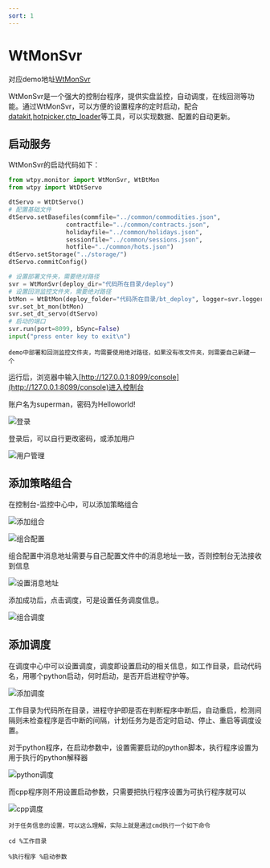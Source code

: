 ```yaml
---
sort: 1
---
```


# WtMonSvr

对应demo地址[WtMonSvr](https://github.com/wondertrader/wtpy/tree/master/demos/test_monitor)

WtMonSvr是一个强大的控制台程序，提供实盘监控，自动调度，在线回测等功能。通过WtMonSvr，可以方便的设置程序的定时启动，配合[datakit](../../WTPY/工具集/datakit.md),[hotpicker](../../WTPY/工具集/hotpicker.md),[ctp_loader](../../WTPY/工具集/ctp_loader.md)等工具，可以实现数据、配置的自动更新。

## 启动服务

WtMonSvr的启动代码如下：

```python
from wtpy.monitor import WtMonSvr, WtBtMon
from wtpy import WtDtServo

dtServo = WtDtServo()
# 配置基础文件
dtServo.setBasefiles(commfile="../common/commodities.json", 
                contractfile="../common/contracts.json", 
                holidayfile="../common/holidays.json", 
                sessionfile="../common/sessions.json", 
                hotfile="../common/hots.json")
dtServo.setStorage("../storage/")
dtServo.commitConfig()

# 设置部署文件夹，需要绝对路径
svr = WtMonSvr(deploy_dir="代码所在目录/deploy")
# 设置回测监控文件夹，需要绝对路径
btMon = WtBtMon(deploy_folder="代码所在目录/bt_deploy", logger=svr.logger)
svr.set_bt_mon(btMon)
svr.set_dt_servo(dtServo)
# 启动的端口
svr.run(port=8099, bSync=False)
input("press enter key to exit\n")
```

```tip
demo中部署和回测监控文件夹，均需要使用绝对路径，如果没有改文件夹，则需要自己新建一个
```

运行后，浏览器中输入[http://127.0.0.1:8099/console](http://127.0.0.1:8099/console)进入控制台

账户名为superman，密码为Helloworld!

![登录](../../../assets/images/开发手册/WTPY/工具集/WtMonSvr/登录.png)

登录后，可以自行更改密码，或添加用户

![用户管理](../../../assets/images/开发手册/WTPY/工具集/WtMonSvr/用户管理.png)

## 添加策略组合

在控制台-监控中心中，可以添加策略组合

![添加组合](../../../assets/images/开发手册/WTPY/工具集/WtMonSvr/添加组合.png)

![组合配置](../../../assets/images/开发手册/WTPY/工具集/WtMonSvr/组合配置.png)

组合配置中消息地址需要与自己配置文件中的消息地址一致，否则控制台无法接收到信息

![设置消息地址](../../../assets/images/开发手册/WTPY/工具集/WtMonSvr/消息地址.png)

添加成功后，点击调度，可是设置任务调度信息。

![组合调度](../../../assets/images/开发手册/WTPY/工具集/WtMonSvr/调度.png)

## 添加调度

在调度中心中可以设置调度，调度即设置启动的相关信息，如工作目录，启动代码名，用哪个python启动，何时启动，是否开启进程守护等。

![添加调度](../../../assets/images/开发手册/WTPY/工具集/WtMonSvr/添加调度.png)

工作目录为代码所在目录，进程守护即是否在判断程序中断后，自动重启，检测间隔则未检查程序是否中断的间隔，计划任务为是否定时启动、停止、重启等调度设置。

对于python程序，在启动参数中，设置需要启动的python脚本，执行程序设置为用于执行的python解释器

![python调度](../../../assets/images/开发手册/WTPY/工具集/WtMonSvr/python程序调度.png)

而cpp程序则不用设置启动参数，只需要把执行程序设置为可执行程序就可以

![cpp调度](../../../assets/images/开发手册/WTPY/工具集/WtMonSvr/cpp程序调度.png)

```tip
对于任务信息的设置，可以这么理解，实际上就是通过cmd执行一个如下命令

cd %工作目录

%执行程序 %启动参数
```